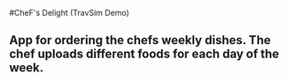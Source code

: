 #CheF's Delight (TravSim Demo)
## App for ordering the chefs weekly dishes. The chef uploads different foods for each day of the week.
